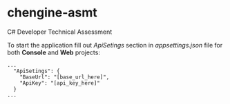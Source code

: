 # chengine-asmt
C# Developer Technical Assessment

To start the application fill out *ApiSetings* section in *appsettings.json* file for both **Console** and **Web** projects:
```
...
  "ApiSetings": {
    "BaseUrl": "[base_url_here]",
    "ApiKey": "[api_key_here]"
  }
...
```
